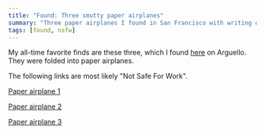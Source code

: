 ```yaml
---
title: "Found: Three smutty paper airplanes"
summary: "Three paper airplanes I found in San Francisco with writing on them which is decidedly not safe for work."
tags: [found, nsfw]
---
```


My all-time favorite finds are these three, which I found [here](http://maps.google.com/maps?f=q&hl=en&geocode=&q=sf&ie=UTF8&ll=37.784605,-122.458119&spn=0.006817,0.013711&z=16&layer=c&cbll=37.7812,-122.45887&cbp=1,566.3613579897253,,0,7.719995925626088) on Arguello. They were folded into paper airplanes.

The following links are most likely "Not Safe For Work".

[Paper airplane 1](/uploads/2008/02/airplane1.png "Paper airplane 1")

[Paper airplane 2](/uploads/2008/02/airplane2.png "Paper airplane 2")

[Paper airplane 3](/uploads/2008/02/airplane3.png "Paper airplane 3")
